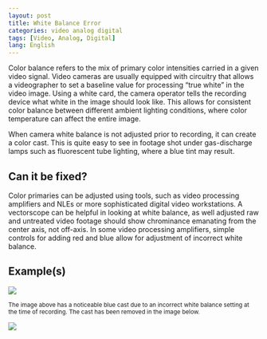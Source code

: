 ```yaml
---
layout: post
title: White Balance Error
categories: video analog digital
tags: [Video, Analog, Digital]
lang: English
---
```


Color balance refers to the mix of primary color intensities carried in a given video signal. Video cameras are usually equipped with circuitry that allows a videographer to set a baseline value for processing “true white” in the video image. Using a white card, the camera operator tells the recording device what white in the image should look like. This allows for consistent color balance between different ambient lighting conditions, where color temperature can affect the entire image.

When camera white balance is not adjusted prior to recording, it can create a color cast. This is quite easy to see in footage shot under gas-discharge lamps such as fluorescent tube lighting, where a blue tint may result.

## Can it be fixed?

Color primaries can be adjusted using tools, such as video processing amplifiers and NLEs or more sophisticated digital video workstations. A vectorscope can be helpful in looking at white balance, as well adjusted raw and untreated video footage should show chrominance emanating from the center axis, not off-axis. In some video processing amplifiers, simple controls for adding red and blue allow for adjustment of incorrect white balance.

## Example(s)

<img src="{{ site.baseurl }}/images/WhiteBalanceError_Flat.jpg">

<sub>The image above has a noticeable blue cast due to an incorrect white balance setting at the time of recording. The cast has been removed in the image below.</sub>

<img src="{{ site.baseurl }}/images/WhiteBalanceCorrected_Flat.jpg">
